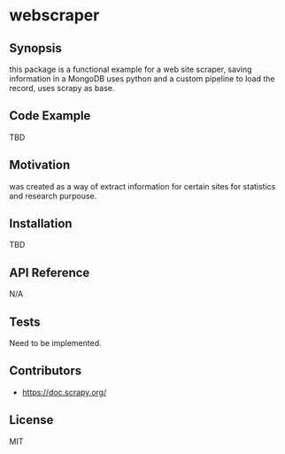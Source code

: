 # webscraper


## Synopsis

this package is a functional example for a  web site scraper, saving information in a MongoDB uses python and a custom pipeline to load the record, uses scrapy as base. 

## Code Example

TBD

## Motivation

was created as a way of extract information for certain sites for statistics and research purpouse.

## Installation

TBD

## API Reference

N/A

## Tests

Need to be implemented.

## Contributors

- https://doc.scrapy.org/

## License

MIT
